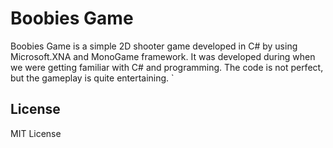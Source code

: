 # Boobies Game
Boobies Game is a simple 2D shooter game developed in C# by using Microsoft.XNA and MonoGame framework.
It was developed during when we were getting familiar with C# and programming.
The code is not perfect, but the gameplay is quite entertaining.
`
## License
MIT License
